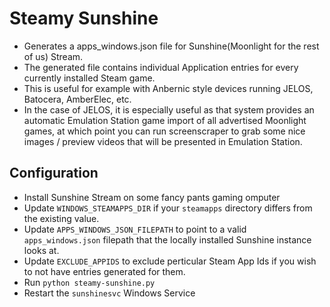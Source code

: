 # Steamy Sunshine

 - Generates a apps_windows.json file for Sunshine(Moonlight for the rest of
   us) Stream.
 - The generated file contains individual Application entries for every
   currently installed Steam game.
 - This is useful for example with Anbernic style devices running JELOS,
   Batocera, AmberElec, etc.
 - In the case of JELOS, it is especially useful as that system provides an
   automatic Emulation Station game import of all advertised Moonlight games, at
   which point you can run screenscraper to grab some nice images / preview
   videos that will be presented in Emulation Station.
 
## Configuration
 
 - Install Sunshine Stream on some fancy pants gaming omputer
 - Update `WINDOWS_STEAMAPPS_DIR` if your `steamapps` directory differs from the
   existing value.
 - Update `APPS_WINDOWS_JSON_FILEPATH` to point to a valid `apps_windows.json`
   filepath that the locally installed Sunshine instance looks at.
 - Update `EXCLUDE_APPIDS` to exclude perticular Steam App Ids if you wish to not
   have entries generated for them.
 - Run `python steamy-sunshine.py`
 - Restart the `sunshinesvc` Windows Service
